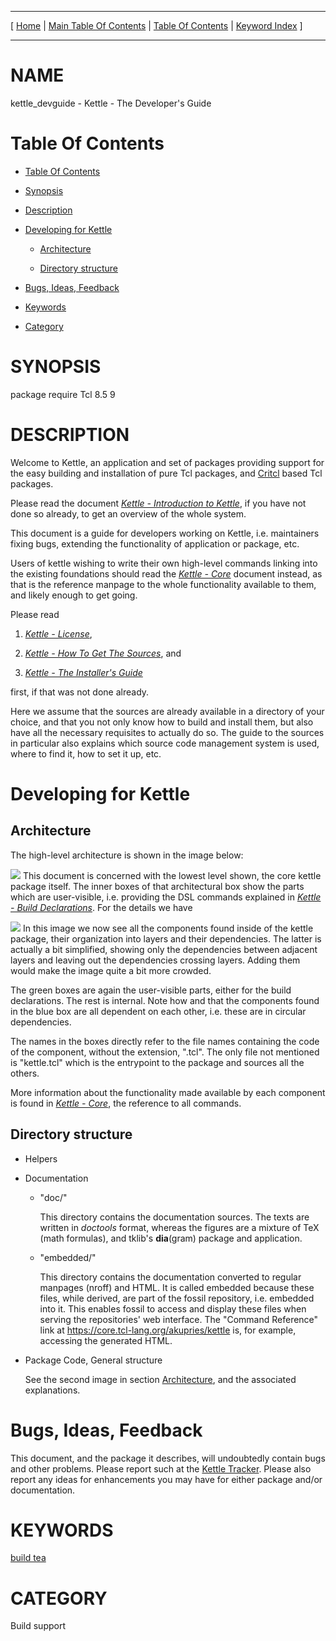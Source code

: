 
[//000000001]: # (kettle\_devguide \- Kettle \- The Quick Brew System)
[//000000002]: # (Generated from file 'kettle\_devguide\.man' by tcllib/doctools with format 'markdown')
[//000000003]: # (kettle\_devguide\(n\) 1 doc "Kettle \- The Quick Brew System")

<hr> [ <a href="../../../../../../home">Home</a> &#124; <a
href="../../toc.md">Main Table Of Contents</a> &#124; <a
href="../toc.md">Table Of Contents</a> &#124; <a
href="../../index.md">Keyword Index</a> ] <hr>

# NAME

kettle\_devguide \- Kettle \- The Developer's Guide

# <a name='toc'></a>Table Of Contents

  - [Table Of Contents](#toc)

  - [Synopsis](#synopsis)

  - [Description](#section1)

  - [Developing for Kettle](#section2)

      - [Architecture](#subsection1)

      - [Directory structure](#subsection2)

  - [Bugs, Ideas, Feedback](#section3)

  - [Keywords](#keywords)

  - [Category](#category)

# <a name='synopsis'></a>SYNOPSIS

package require Tcl 8\.5 9  

# <a name='description'></a>DESCRIPTION

Welcome to Kettle, an application and set of packages providing support for the
easy building and installation of pure Tcl packages, and
[Critcl](https://github\.com/andreas\-kupries/critcl) based Tcl packages\.

Please read the document *[Kettle \- Introduction to
Kettle](kettle\_intro\.md)*, if you have not done so already, to get an
overview of the whole system\.

This document is a guide for developers working on Kettle, i\.e\. maintainers
fixing bugs, extending the functionality of application or package, etc\.

Users of kettle wishing to write their own high\-level commands linking into the
existing foundations should read the *[Kettle \- Core](kettle\.md)* document
instead, as that is the reference manpage to the whole functionality available
to them, and likely enough to get going\.

Please read

  1. *[Kettle \- License](kettle\_license\.md)*,

  1. *[Kettle \- How To Get The Sources](kettle\_sources\.md)*, and

  1. *[Kettle \- The Installer's Guide](kettle\_installer\.md)*

first, if that was not done already\.

Here we assume that the sources are already available in a directory of your
choice, and that you not only know how to build and install them, but also have
all the necessary requisites to actually do so\. The guide to the sources in
particular also explains which source code management system is used, where to
find it, how to set it up, etc\.

# <a name='section2'></a>Developing for Kettle

## <a name='subsection1'></a>Architecture

The high\-level architecture is shown in the image below:

![](\.\./\.\./image/architecture\.png) This document is concerned with the
lowest level shown, the core kettle package itself\. The inner boxes of that
architectural box show the parts which are user\-visible, i\.e\. providing the DSL
commands explained in *[Kettle \- Build Declarations](kettle\_dsl\.md)*\. For
the details we have

![](\.\./\.\./image/pkg\_dependencies\.png) In this image we now see all the
components found inside of the kettle package, their organization into layers
and their dependencies\. The latter is actually a bit simplified, showing only
the dependencies between adjacent layers and leaving out the dependencies
crossing layers\. Adding them would make the image quite a bit more crowded\.

The green boxes are again the user\-visible parts, either for the build
declarations\. The rest is internal\. Note how and that the components found in
the blue box are all dependent on each other, i\.e\. these are in circular
dependencies\.

The names in the boxes directly refer to the file names containing the code of
the component, without the extension, "\.tcl"\. The only file not mentioned is
"kettle\.tcl" which is the entrypoint to the package and sources all the others\.

More information about the functionality made available by each component is
found in *[Kettle \- Core](kettle\.md)*, the reference to all commands\.

## <a name='subsection2'></a>Directory structure

  - Helpers

  - Documentation

      * "doc/"

        This directory contains the documentation sources\. The texts are written
        in *doctools* format, whereas the figures are a mixture of TeX \(math
        formulas\), and tklib's __dia__\(gram\) package and application\.

      * "embedded/"

        This directory contains the documentation converted to regular manpages
        \(nroff\) and HTML\. It is called embedded because these files, while
        derived, are part of the fossil repository, i\.e\. embedded into it\. This
        enables fossil to access and display these files when serving the
        repositories' web interface\. The "Command Reference" link at
        [https://core\.tcl\-lang\.org/akupries/kettle](https://core\.tcl\-lang\.org/akupries/kettle)
        is, for example, accessing the generated HTML\.

  - Package Code, General structure

    See the second image in section [Architecture](#subsection1), and the
    associated explanations\.

# <a name='section3'></a>Bugs, Ideas, Feedback

This document, and the package it describes, will undoubtedly contain bugs and
other problems\. Please report such at the [Kettle
Tracker](https://core\.tcl\-lang\.org/akupries/kettle)\. Please also report any
ideas for enhancements you may have for either package and/or documentation\.

# <a name='keywords'></a>KEYWORDS

[build tea](\.\./\.\./index\.md\#build\_tea)

# <a name='category'></a>CATEGORY

Build support
